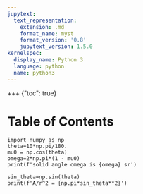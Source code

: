 ```yaml
---
jupytext:
  text_representation:
    extension: .md
    format_name: myst
    format_version: '0.8'
    jupytext_version: 1.5.0
kernelspec:
  display_name: Python 3
  language: python
  name: python3
---
```


+++ {"toc": true}

<h1>Table of Contents<span class="tocSkip"></span></h1>
<div class="toc"><ul class="toc-item"></ul></div>

```{code-cell}
import numpy as np
theta=10*np.pi/180.
mu0 = np.cos(theta)
omega=2*np.pi*(1 - mu0)
print(f'solid angle omega is {omega} sr')
```

```{code-cell}
sin_theta=np.sin(theta)
print(f'A/r^2 = {np.pi*sin_theta**2}')
```

```{code-cell}

```
